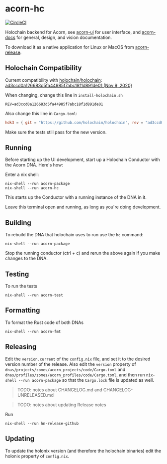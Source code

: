 # acorn-hc

[![CircleCI](https://circleci.com/gh/h-be/acorn-hc.svg?style=svg)](https://circleci.com/gh/h-be/acorn-hc)

Holochain backend for Acorn, see [acorn-ui](https://github.com/h-be/acorn-ui) for user interface, and [acorn-docs](https://github.com/h-be/acorn-docs) for general, design, and vision documentation.

To download it as a native application for Linux or MacOS from [acorn-release](https://github.com/h-be/acorn-release/releases).

## Holochain Compatibility

Current compatibility with [holochain/holochain](https://github.com/holochain/holochain):
[ad3ccd0a126683d5fa44985f7abc18f1d891de01 (Nov 9, 2020)](https://github.com/holochain/holochain/commit/ad3ccd0a126683d5fa44985f7abc18f1d891de01)

When changing, change this line in `install-holochain.sh`
```
REV=ad3ccd0a126683d5fa44985f7abc18f1d891de01
```

Also change this line in `Cargo.toml`:
```toml
hdk3 = { git = "https://github.com/holochain/holochain", rev = "ad3ccd0a126683d5fa44985f7abc18f1d891de01", package = "hdk3" }
```

Make sure the tests still pass for the new version.



## Running

Before starting up the UI development, start up a Holochain Conductor with the Acorn DNA. Here's how:

Enter a nix shell:

```
nix-shell --run acorn-package
nix-shell --run acorn-hc
```

This starts up the Conductor with a running instance of the DNA in it.

Leave this terminal open and running, as long as you're doing development.

## Building

To rebuild the DNA that holochain uses to run use the `hc` command:

```
nix-shell --run acorn-package
```

Stop the running conductor (ctrl + c) and rerun the above again if you make changes to the DNA.

## Testing

To run the tests

```
nix-shell --run acorn-test
```

## Formatting

To format the Rust code of both DNAs

```
nix-shell --run acorn-fmt
```

## Releasing

Edit the `version.current` of the `config.nix` file, and set it to the desired version number of the release.
Also edit the `version` property of `dnas/projects/zomes/acorn_projects/code/Cargo.toml` and `dnas/profiles/zomes/acorn_profiles/code/Cargo.toml`, and then run `nix-shell --run acorn-package` so that the `Cargo.lock` file is updated as well. 

> TODO: notes about CHANGELOG.md and CHANGELOG-UNRELEASED.md

> TODO: notes about updating Release notes

Run

```
nix-shell --run hn-release-github
```

## Updating

To update the holonix version (and therefore the holochain binaries) edit the holonix property of `config.nix`.
